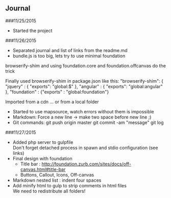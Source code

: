 ## Journal

###11/25/2015
- Started the project

###11/26/2015
- Separated journal and list of links from the readme.md
- bundle.js is too big, lets try to use minimal foundation

browserify-shim and using foundation.core and foundation.offcanvas do the trick   

Finally used browserify-shim in package.json like this:
  "browserify-shim": {
    "jquery" : { "exports": "global:$" },
    "angular" : { "exports": "global:angular" },
    "foundation" : {"exports" : "global:foundation"}   

Imported from a cdn ... or from a local folder

- Started to use mapsource, watch errors without them is impossible   
- Markdown: Force a new line -> make two space before new line ;)
- Git commands:
git push origin master
git commit -am "message"
git log

###11/27/2015   
- Added php server to gulpfile   
Don't forget detached process in spawn and stdio configuration (see links)   
- Final design with foundation
    * Title bar : http://foundation.zurb.com/sites/docs/off-canvas.html#title-bar
    * Buttons, Callout, Icons, Off-canvas
- Markdown nested list : indent four spaces    
- Add minify html to gulp to strip comments in html files   
We need to redistribute all folders!  
